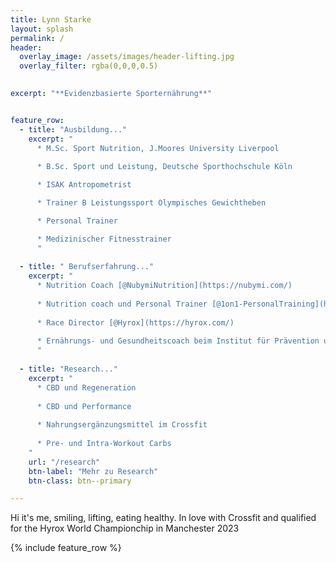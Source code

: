 ```yaml
---
title: Lynn Starke
layout: splash
permalink: /
header:
  overlay_image: /assets/images/header-lifting.jpg
  overlay_filter: rgba(0,0,0,0.5)
  

excerpt: "**Evidenzbasierte Sporternährung**"


feature_row:
  - title: "Ausbildung..."
    excerpt: "
      * M.Sc. Sport Nutrition, J.Moores University Liverpool
    
      * B.Sc. Sport und Leistung, Deutsche Sporthochschule Köln

      * ISAK Antropometrist   

      * Trainer B Leistungssport Olympisches Gewichtheben

      * Personal Trainer

      * Medizinischer Fitnesstrainer
      "
    
  - title: " Berufserfahrung..."
    excerpt: "
      * Nutrition Coach [@NubymiNutrition](https://nubymi.com/)
    
      * Nutrition coach und Personal Trainer [@1on1-PersonalTraining](https://1on1-personaltraining.de/)
    
      * Race Director [@Hyrox](https://hyrox.com/)
    
      * Ernährungs- und Gesundheitscoach beim Institut für Prävention und Nachsorge [@IPN](https://ipn.eu/)
      "
  
  - title: "Research..."
    excerpt: "
      * CBD und Regeneration
    
      * CBD und Performance
    
      * Nahrungsergänzungsmittel im Crossfit
    
      * Pre- und Intra-Workout Carbs
    "
    url: "/research"
    btn-label: "Mehr zu Research"
    btn-class: btn--primary

---
```



Hi it's me, smiling, lifting, eating healthy. 
In love with Crossfit and qualified for the Hyrox World Championchip in Manchester 2023 


{% include feature_row %}

